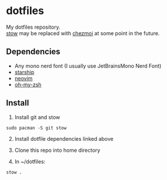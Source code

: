 # dotfiles

My dotfiles repository.<br>
[stow](https://www.gnu.org/software/stow/) may be replaced with [chezmoi](https://www.chezmoi.io/) at some point in the future.

## Dependencies

- Any mono nerd font (I usually use JetBrainsMono Nerd Font)
- [starship](https://github.com/starship/starship)
- [neovim](https://github.com/neovim/neovim)
- [oh-my-zsh](https://github.com/ohmyzsh/ohmyzsh)

## Install

1. Install git and stow<br>

```
sudo pacman -S git stow
```

2. Install dotfile dependencies linked above

3. Clone this repo into home directory

4. In ~/dotfiles:<br>

```
stow .
```
